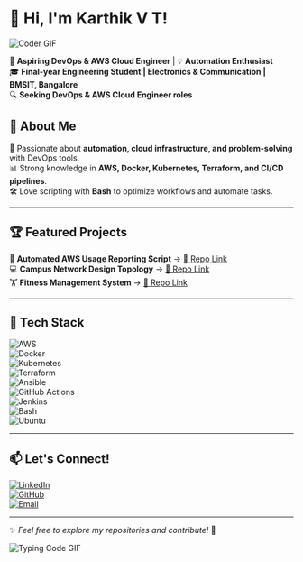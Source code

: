 # 👋 Hi, I'm Karthik V T!  

![Coder GIF](https://media.giphy.com/media/qgQUggAC3Pfv687qPC/giphy.gif)  

🚀 **Aspiring DevOps & AWS Cloud Engineer** | 💡 **Automation Enthusiast**  
🎓 **Final-year Engineering Student | Electronics & Communication | BMSIT, Bangalore**  
🔍 **Seeking DevOps & AWS Cloud Engineer roles**  

## 🌟 About Me  
🔧 Passionate about **automation, cloud infrastructure, and problem-solving** with DevOps tools.  
📊 Strong knowledge in **AWS, Docker, Kubernetes, Terraform, and CI/CD pipelines**.  
🛠 Love scripting with **Bash** to optimize workflows and automate tasks.  

---

## 🏆 Featured Projects  
🚀 **Automated AWS Usage Reporting Script** → [🔗 Repo Link](https://github.com/karthikvt22/your-project-link)  
💻 **Campus Network Design Topology** → [🔗 Repo Link](https://github.com/karthikvt22/your-project-link)  
🏋️ **Fitness Management System** → [🔗 Repo Link](https://github.com/karthikvt22/your-project-link)  

---

## 🚀 Tech Stack  

![AWS](https://img.shields.io/badge/AWS-232F3E?style=flat&logo=amazon-aws&logoColor=white)  
![Docker](https://img.shields.io/badge/Docker-2496ED?style=flat&logo=docker&logoColor=white)  
![Kubernetes](https://img.shields.io/badge/Kubernetes-326CE5?style=flat&logo=kubernetes&logoColor=white)  
![Terraform](https://img.shields.io/badge/Terraform-623CE4?style=flat&logo=terraform&logoColor=white)  
![Ansible](https://img.shields.io/badge/Ansible-EE0000?style=flat&logo=ansible&logoColor=white)  
![GitHub Actions](https://img.shields.io/badge/GitHub%20Actions-2088FF?style=flat&logo=github-actions&logoColor=white)  
![Jenkins](https://img.shields.io/badge/Jenkins-D24939?style=flat&logo=jenkins&logoColor=white)  
![Bash](https://img.shields.io/badge/Bash-4EAA25?style=flat&logo=gnu-bash&logoColor=white)  
![Ubuntu](https://img.shields.io/badge/Ubuntu-E95420?style=flat&logo=ubuntu&logoColor=white)  

---

## 📫 Let's Connect!  

[![LinkedIn](https://img.shields.io/badge/LinkedIn-0077B5?style=flat&logo=linkedin&logoColor=white)](https://www.linkedin.com/in/karthik67/)  
[![GitHub](https://img.shields.io/badge/GitHub-181717?style=flat&logo=github&logoColor=white)](https://github.com/karthikvt22)  
[![Email](https://img.shields.io/badge/Email-D14836?style=flat&logo=gmail&logoColor=white)](mailto:vtkarthik22@gmail.com)  

---

✨ *Feel free to explore my repositories and contribute!* 🚀  

![Typing Code GIF](https://media.giphy.com/media/LMcB8XospGZO8UQq87/giphy.gif)  
